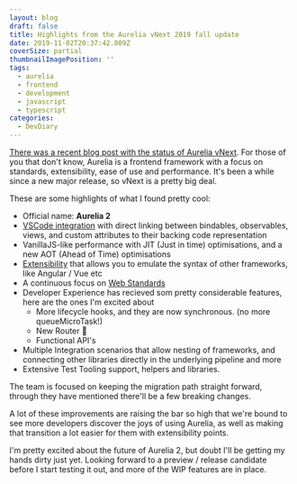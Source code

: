 ```yaml
---
layout: blog
draft: false
title: Highlights from the Aurelia vNext 2019 fall update
date: 2019-11-02T20:37:42.809Z
coverSize: partial
thumbnailImagePosition: ''
tags:
  - aurelia
  - frontend
  - development
  - javascript
  - typescript
categories:
  - DevDiary
---
```

[There was a recent blog post with the status of Aurelia vNext](https://aurelia.io/blog/2019/10/31/aurelia-vnext-2019-fall-update/). For those of you that don't know, Aurelia is a frontend framework with a focus on standards, extensibility, ease of use and performance. It's been a while since a new major release, so vNext is a pretty big deal.

These are some highlights of what I found pretty cool:

* Official name: **Aurelia 2**
* [VSCode integration](https://github.com/aurelia/vscode-extension/pull/104) with direct linking between bindables, observables, views, and custom attributes to their backing code representation
* VanillaJS-like performance with JIT (Just in time) optimisations, and a new AOT (Ahead of Time) optimisations 
* [Extensibility](https://aurelia.io/blog/2019/10/31/aurelia-vnext-2019-fall-update/#extensibility) that allows you to emulate the syntax of other frameworks, like Angular / Vue etc
* A continuous focus on [Web Standards](https://aurelia.io/blog/2019/10/31/aurelia-vnext-2019-fall-update/#web-standards)
* Developer Experience has recieved som pretty considerable features, here are the ones I'm excited about
  * More lifecycle hooks, and they are now synchronous. (no more queueMicroTask!)
  * New Router 🙌
  * Functional API's
* Multiple Integration scenarios that allow nesting of frameworks, and connecting other libraries directly in the underlying pipeline and more
* Extensive Test Tooling support, helpers and libraries.

The team is focused on keeping the migration path straight forward, through they have mentioned there'll be a few breaking changes. 

A lot of these improvements are raising the bar so high that we're bound to see more developers discover the joys of using Aurelia, as well as making that transition a lot easier for them with extensibility points.

I'm pretty excited about the future of Aurelia 2, but doubt I'll be getting my hands dirty just yet. Looking forward to a preview / release candidate before I start testing it out, and more of the WIP features are in place.
